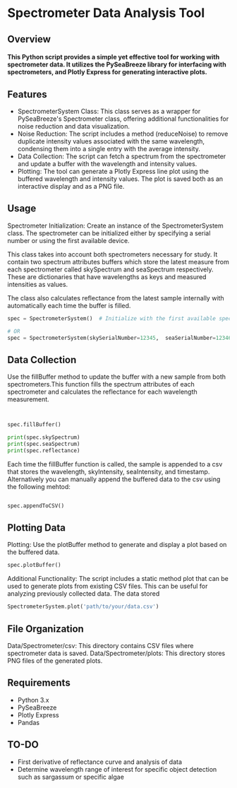 # Spectrometer Data Analysis Tool
## Overview

#### This Python script provides a simple yet effective tool for working with spectrometer data. It utilizes the PySeaBreeze library for interfacing with spectrometers, and Plotly Express for generating interactive plots.

## Features

- SpectrometerSystem Class: This class serves as a wrapper for PySeaBreeze's Spectrometer class, offering additional functionalities for noise reduction and data visualization.
- Noise Reduction: The script includes a method (reduceNoise) to remove duplicate intensity values associated with the same wavelength, condensing them into a single entry with the average intensity.
- Data Collection: The script can fetch a spectrum from the spectrometer and update a buffer with the wavelength and intensity values.
- Plotting: The tool can generate a Plotly Express line plot using the buffered wavelength and intensity values. The plot is saved both as an interactive display and as a PNG file.

## Usage

Spectrometer Initialization:
Create an instance of the SpectrometerSystem class.
The spectrometer can be initialized either by specifying a serial number or using the first available device.

This class takes into account both spectrometers necessary for study. It contain two spectrum attributes buffers which store the latest measure from each spectrometer called skySpectrum and seaSpectrum respectively. These are dictionaries that have wavelengths as keys and measured intensities as values. 

The class also calculates reflectance from the latest sample internally with automatically each time the buffer is filled.




```py 
spec = SpectrometerSystem()  # Initialize with the first available spectrometer

# OR
spec = SpectrometerSystem(skySerialNumber=12345,  seaSerialNumber=12346)  # Initialize with a specific serial number
```
## Data Collection
Use the fillBuffer method to update the buffer with a new sample from both spectrometers.This function fills the spectrum attributes of each spectrometer and calculates the reflectance for each wavelength measurement.



```py


spec.fillBuffer()

print(spec.skySpectrum)
print(spec.seaSpectrum)
print(spec.reflectance)
```

Each time the fillBuffer function is called, the sample is appended to a csv that stores the wavelength, skyIntensity, seaIntensity, and timestamp. Alternatively you can manually append the buffered data to the csv using the following mehtod:

```py

spec.appendToCSV()

```
## Plotting Data
Plotting:
Use the plotBuffer method to generate and display a plot based on the buffered data.



```py
spec.plotBuffer()
```
Additional Functionality:
The script includes a static method plot that can be used to generate plots from existing CSV files. This can be useful for analyzing previously collected data. The data stored 

```py
SpectrometerSystem.plot('path/to/your/data.csv')
```



## File Organization

Data/Spectrometer/csv: This directory contains CSV files where spectrometer data is saved.
Data/Spectrometer/plots: This directory stores PNG files of the generated plots.

## Requirements

- Python 3.x
- PySeaBreeze
- Plotly Express
- Pandas


## TO-DO 

- First derivative of reflectance curve and analysis of data
- Determine wavelength range of interest for specific object detection such as sargassum or specific algae

